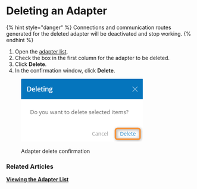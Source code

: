 # Deleting an Adapter

{% hint style="danger" %}
Connections and communication routes generated for the deleted adapter will be deactivated and stop working.
{% endhint %}

1. Open the [adapter list](viewing-the-adapter-list.md).
2. Check the box in the first column for the adapter to be deleted.
3. Click **Delete**.
4. In the confirmation window, click **Delete**.

<figure><img src="../.gitbook/assets/2023-07-16_00h54_54.png" alt="Adapter delete confirmation"><figcaption><p>Adapter delete confirmation</p></figcaption></figure>

### Related Articles <a href="#related-articles" id="related-articles"></a>

[**Viewing the Adapter List**](viewing-the-adapter-list.md)
